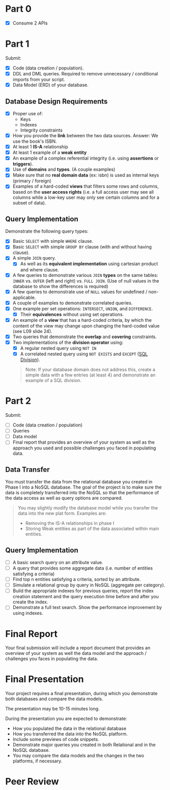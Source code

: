 # Part 0
- [x] Consume 2 APIs

# Part 1
Submit: 
- [x] Code (data creation / population).
- [x] DDL and DML queries. Required to remove unnecessary / conditional imports from your script. 
- [x] Data Model (ERD) of your database.
## Database Design Requirements
- [x] Proper use of: 
  - Keys
  - Indexes
  - Integrity constraints
- [x] How you provide the **link** between the two data sources. Answer: We use the book's ISBN.
- [x] At least 1 **IS-A** relationship
- [x] At least 1 example of a **weak entity**
- [x] An example of a complex referential integrity (i.e. using **assertions** or **triggers**).
- [x] Use of **domains** and **types**. (A couple examples)
- [x] Make sure that no **real domain data** (ex: isbn) is used as internal keys (primary / foreign)
- [x] Examples of a hard-coded **views** that filters some rows and columns, based on the **user access rights** (i.e. a full access user may see all columns while a low-key user may only see certain columns and for a subset of data).

## Query Implementation
Demonstrate the following query types:
- [x] Basic `SELECT` with simple `WHERE` clause.
- [x] Basic `SELECT` with simple `GROUP BY` clause (with and without having clause).
- [x] A simple `JOIN` query. 
  - [x] As well as its **equivalent implementation** using cartesian product and where clause.
- [x] A few queries to demonstrate various `JOIN` **types** on the same tables: `INNER` vs. `OUTER` (left and right) vs. `FULL JOIN`. (Use of null values in the database to show the differences is required)
- [x] A few queries to demonstrate use of `NULL` values for undefined / non-applicable.
- [x] A couple of examples to demonstrate correlated queries.
- [x] One example per set operations: `INTERSECT`, `UNION`, and `DIFFERENCE`. 
  - [x] Their **equivalences** without using set operations.
- [x] An example of a **view** that has a hard-coded criteria, by which the content of the view may change upon changing the hard-coded value (see L09 slide 24).
- [x] Two queries that demonstrate the **overlap** and **covering** constraints. 
- [x] Two implementations of the **division operator** using:
  - [x] A regular nested query using `NOT IN` 
  - [x] A correlated nested query using `NOT EXISTS` and `EXCEPT` ([SQL Division](https://www.geeksforgeeks.org/sql-division/)).
  > Note: If your database domain does not address this, create a simple data with a few entries (at least 4) and demonstrate an example of a SQL division.

# Part 2
Submit:
- [ ] Code (data creation / population) 
- [ ] Queries
- [ ] Data model
- [ ] Final report that provides an overview of your system as well as the approach you used and possible challenges you faced in populating data.
## Data Transfer

You must transfer the data from the relational database you created in Phase I into a NoSQL database. The goal of the project is to make sure the data is completely transferred into the NoSQL so that the performance of the data access as well as query options are compared.

> You may slightly modify the database model while you transfer the data into the new plat form. Examples are: 
> - Removing the IS-A relationships in phase I
> - Storing Weak entities as part of the data associated within main entities.

## Query Implementation

- [ ] A basic search query on an attribute value.
- [ ] A query that provides some aggregate data (i.e. number of entities satisfying a criteria)
- [ ] Find top n entities satisfying a criteria, sorted by an attribute.
- [ ] Simulate a relational group by query in NoSQL (aggregate per category).
- [ ] Build the appropriate indexes for previous queries, report the index creation statement and the query execution time before and after you create the index.
- [ ] Demonstrate a full text search. Show the performance improvement by using indexes.

# Final Report
Your final submission will include a report document that provides an overview of your system as well the data model and the approach / challenges you faces in populating the data.



# Final Presentation
Your project requires a final presentation, during which you demonstrate both databases and compare the data models. 
 
The presentation may be 10-15 minutes long. 

During the presentation you are expected to demonstrate: 
- How you populated the data in the relational database 
- How you transferred the data into the NoSQL platform. 
- Include some previews of code snippets. 
- Demonstrate major queries you created in both Relational and in the NoSQL database. 
- You may compare the data models and the changes in the two platforms, if necessary.

# Peer Review
